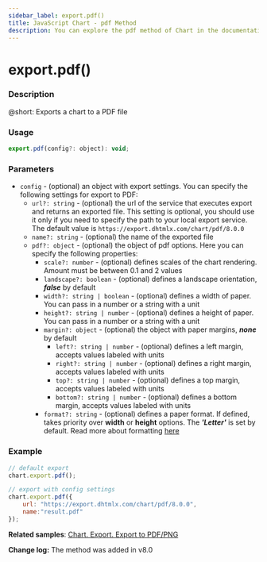 ```yaml
---
sidebar_label: export.pdf()
title: JavaScript Chart - pdf Method
description: You can explore the pdf method of Chart in the documentation of the DHTMLX JavaScript UI library. Browse developer guides and API reference, try out code examples and live demos, and download a free 30-day evaluation version of DHTMLX Suite.
---
```


# export.pdf()

### Description

@short: Exports a chart to a PDF file

### Usage

~~~js
export.pdf(config?: object): void;
~~~

### Parameters

- `config` - (optional) an object with export settings. You can specify the following settings for export to PDF:
    - `url?: string` -  (optional) the url of the service that executes export and returns an exported file. This setting is optional, you should use it only if you need to specify the path to your local export service. The default value is `https://export.dhtmlx.com/chart/pdf/8.0.0`
    - `name?: string` - (optional) the name of the exported file
    - `pdf?: object` - (optional) the object of pdf options. Here you can specify the following properties:
		- `scale?: number` - (optional) defines scales of the chart rendering. Amount must be between 0.1 and 2 values
		- `landscape?: boolean` - (optional) defines a landscape orientation, ***false*** by default
		- `width?: string | boolean` - (optional) defines a width of paper. You can pass in a number or a string with a unit
		- `height?: string | number` - (optional) defines a height of paper. You can pass in a number or a string with a unit
		- `margin?: object` - (optional) the object with paper margins, ***none*** by default
			- `left?: string | number` - (optional) defines a left margin, accepts values labeled with units
			- `right?: string | number` - (optional) defines a right margin, accepts values labeled with units
			- `top?: string | number` - (optional) defines a top margin, accepts values labeled with units
			- `bottom?: string | number` - (optional) defines a bottom margin, accepts values labeled with units
		- `format?: string` - (optional) defines a paper format. If defined, takes priority over **width** or **height** options. The ***'Letter'*** is set by default. Read more about formatting <a href="https://github.com/puppeteer/puppeteer/blob/v16.0.0/docs/api/puppeteer.paperformat.md">here</a>

### Example

~~~js {2,5-8}
// default export
chart.export.pdf();

// export with config settings
chart.export.pdf({
	url: "https://export.dhtmlx.com/chart/pdf/8.0.0",
	name:"result.pdf"
});
~~~

**Related samples**: [Chart. Export. Export to PDF/PNG](https://snippet.dhtmlx.com/4rybsjjq)

**Change log:** The method was added in v8.0